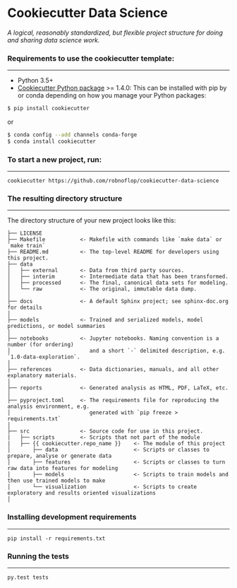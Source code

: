 # Cookiecutter Data Science

_A logical, reasonably standardized, but flexible project structure for doing and sharing data science work._


### Requirements to use the cookiecutter template:
-----------
 - Python 3.5+
 - [Cookiecutter Python package](http://cookiecutter.readthedocs.org/en/latest/installation.html) >= 1.4.0: This can be installed with pip by or conda depending on how you manage your Python packages:

``` bash
$ pip install cookiecutter
```

or

``` bash
$ conda config --add channels conda-forge
$ conda install cookiecutter
```

### To start a new project, run:
------------

    cookiecutter https://github.com/robnoflop/cookiecutter-data-science

### The resulting directory structure
------------

The directory structure of your new project looks like this: 

```
├── LICENSE
├── Makefile           <- Makefile with commands like `make data` or `make train`
├── README.md          <- The top-level README for developers using this project.
├── data
│   ├── external       <- Data from third party sources.
│   ├── interim        <- Intermediate data that has been transformed.
│   ├── processed      <- The final, canonical data sets for modeling.
│   └── raw            <- The original, immutable data dump.
│
├── docs               <- A default Sphinx project; see sphinx-doc.org for details
│
├── models             <- Trained and serialized models, model predictions, or model summaries
│
├── notebooks          <- Jupyter notebooks. Naming convention is a number (for ordering)
│                         and a short `-` delimited description, e.g. `1.0-data-exploration`.
│
├── references         <- Data dictionaries, manuals, and all other explanatory materials.
│
├── reports            <- Generated analysis as HTML, PDF, LaTeX, etc.
│
├── pyproject.toml     <- The requirements file for reproducing the analysis environment, e.g.
│                         generated with `pip freeze > requirements.txt`
│
├── src                <- Source code for use in this project.
|   ├── scripts        <- Scripts that not part of the module
|   ├── {{ cookiecutter.repo_name }}    <- The module of this project 
│       ├── data                        <- Scripts or classes to prepare, analyse or generate data
│       ├── features                    <- Scripts or classes to turn raw data into features for modeling
│       ├── models                      <- Scripts to train models and then use trained models to make
│       └── visualization               <- Scripts to create exploratory and results oriented visualizations
│
```


### Installing development requirements
------------

    pip install -r requirements.txt

### Running the tests
------------

    py.test tests

